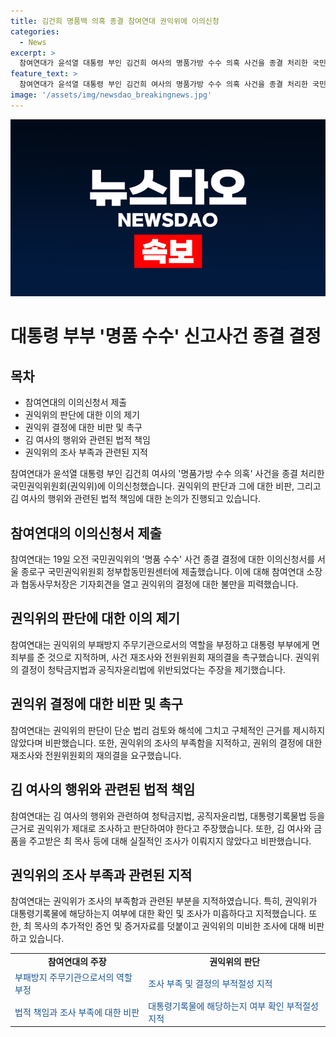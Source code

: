 ```yaml
---
title: 김건희 명품백 의혹 종결 참여연대 권익위에 이의신청
categories:
  - News
excerpt: >
  참여연대가 윤석열 대통령 부인 김건희 여사의 명품가방 수수 의혹 사건을 종결 처리한 국민권익위원회에 이의신청했다. 참여연대는 권익위의 결정을 비판하며, 김 여사와 최 목사에 대한 조사조차 하지 않았다고 주장했다. 김 여사의 수수행위와 그에 대한 처리의 위법 여부를 파악할 필요가 있다고 강조했으며, 더 많은 증거와 새로운 진술이 있는 상황에서 권익위는 단순히 법리 검토만으로 사건을 종결했다는 비판을 받았다.
feature_text: >
  참여연대가 윤석열 대통령 부인 김건희 여사의 명품가방 수수 의혹 사건을 종결 처리한 국민권익위원회에 이의신청했다. 참여연대는 권익위의 결정을 비판하며, 김 여사와 최 목사에 대한 조사조차 하지 않았다고 주장했다. 김 여사의 수수행위와 그에 대한 처리의 위법 여부를 파악할 필요가 있다고 강조했으며, 더 많은 증거와 새로운 진술이 있는 상황에서 권익위는 단순히 법리 검토만으로 사건을 종결했다는 비판을 받았다.
image: '/assets/img/newsdao_breakingnews.jpg'
---
```


<p><img src="/assets/img/newsdao_breakingnews.jpg" alt="implanttips 속보" /></p>

<h1>대통령 부부 '명품 수수' 신고사건 종결 결정</h1>

<h2 data-ke-size="size26">목차</h2>

<ul>
  <li>참여연대의 이의신청서 제출</li>
  <li>권익위의 판단에 대한 이의 제기</li>
  <li>권익위 결정에 대한 비판 및 촉구</li>
  <li>김 여사의 행위와 관련된 법적 책임</li>
  <li>권익위의 조사 부족과 관련된 지적</li>
</ul>

<p data-ke-size="size16">참여연대가 윤석열 대통령 부인 김건희 여사의 '명품가방 수수 의혹' 사건을 종결 처리한 국민권익위원회(권익위)에 이의신청했습니다. 권익위의 판단과 그에 대한 비판, 그리고 김 여사의 행위와 관련된 법적 책임에 대한 논의가 진행되고 있습니다.</p>

<h2>참여연대의 이의신청서 제출</h2>

<p data-ke-size="size16">참여연대는 19일 오전 국민권익위의 '명품 수수' 사건 종결 결정에 대한 이의신청서를 서울 종로구 국민권익위원회 정부합동민원센터에 제출했습니다. 이에 대해 참여연대 소장과 협동사무처장은 기자회견을 열고 권익위의 결정에 대한 불만을 피력했습니다.</p>

<h2>권익위의 판단에 대한 이의 제기</h2>

<p data-ke-size="size16">참여연대는 권익위의 부패방지 주무기관으로서의 역할을 부정하고 대통령 부부에게 면죄부를 준 것으로 지적하며, 사건 재조사와 전원위원회 재의결을 촉구했습니다. 권익위의 결정이 청탁금지법과 공직자윤리법에 위반되었다는 주장을 제기했습니다.</p>

<h2>권익위 결정에 대한 비판 및 촉구</h2>

<p data-ke-size="size16">참여연대는 권익위의 판단이 단순 법리 검토와 해석에 그치고 구체적인 근거를 제시하지 않았다며 비판했습니다. 또한, 권익위의 조사의 부족함을 지적하고, 권위의 결정에 대한 재조사와 전원위원회의 재의결을 요구했습니다.</p>

<h2>김 여사의 행위와 관련된 법적 책임</h2>

<p data-ke-size="size16">참여연대는 김 여사의 행위와 관련하여 청탁금지법, 공직자윤리법, 대통령기록물법 등을 근거로 권익위가 제대로 조사하고 판단하여야 한다고 주장했습니다. 또한, 김 여사와 금품을 주고받은 최 목사 등에 대해 실질적인 조사가 이뤄지지 않았다고 비판했습니다.</p>

<h2>권익위의 조사 부족과 관련된 지적</h2>

<p data-ke-size="size16">참여연대는 권익위가 조사의 부족함과 관련된 부분을 지적하였습니다. 특히, 권익위가 대통령기록물에 해당하는지 여부에 대한 확인 및 조사가 미흡하다고 지적했습니다. 또한, 최 목사의 추가적인 증언 및 증거자료를 덧붙이고 권익위의 미비한 조사에 대해 비판하고 있습니다.</p>

<table>
  <tr>
    <td style="text-align: center; height: 17px;"><b>참여연대의 주장</b></td>
    <td style="text-align: center; height: 17px;"><b>권익위의 판단</b></td>
  </tr>
  <tr>
    <td><span style="color: #1a5490;">부패방지 주무기관으로서의 역할 부정</span></td>
    <td><span style="color: #1a5490;">조사 부족 및 결정의 부적절성 지적</span></td>
  </tr>
  <tr>
    <td><span style="color: #1a5490;">법적 책임과 조사 부족에 대한 비판</span></td>
    <td><span style="color: #1a5490;">대통령기록물에 해당하는지 여부 확인 부적절성 지적</span></td>
  </tr>
</table>


